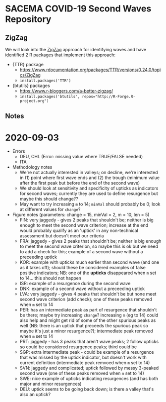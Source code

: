 # SACEMA COVID-19 Second Waves Repository

## ZigZag

We will look into the [ZigZag](https://school.stockcharts.com/doku.php?id=technical_indicators:zigzag) approach for identifying waves and have identified 2 R packages that implement this approach:

- {TTR} package
    - https://www.rdocumentation.org/packages/TTR/versions/0.24.0/topics/ZigZag
    - `install.packages('TTR')`
- {btutils} packages
    - https://www.r-bloggers.com/a-better-zigzag/
    - `install.packages('btutils', repos="http://R-Forge.R-project.org")`
    
## Notes

# 2020-09-03

- Errors
    - DEU, CHL (Error: missing value where TRUE/FALSE needed)
    - ITA
- Methodology notes
    - We're not actually interested in valleys; on decline, we're interested in (1) point where first wave ends and (2) the trough (minimum value after the first peak but before the end of the second wave)
    - We should look at sensitivity and specificity of upticks as indicators for second waves; currently they are used to define resurgence but maybe this should change??
    - May want to try increasing `m` to 14; `minVal` should probably be 0; look at different values for `change`?
- Figure notes (parameters: change = 15, minVal = 2, m = 10, len = 5)
    - FIN: very jaggedy - gives 2 peaks that shouldn't be; neither is big enough to meet the second wave criterion; increase at the end would probably qualify as an 'uptick' in any non-technical assessment but doesn't meet our criteria
    - FRA: jaggedy - gives 2 peaks that shouldn't be; neither is big enough to meet the second wave criterion, so maybe this is ok but we need to add a check for this; example of a second wave without a preceeding uptick
    - KOR: example with upticks much earlier than second wave (and one as it takes off); should these be considered examples of false positive indicators; NB: one of the **upticks** disappeared when `m` set to 14... this should not happen
    - ISR: example of a resurgence during the second wave
    - DNK: example of a second wave without a preceeding uptick
    - LVA: very jaggedy - gives 4 peaks that shouldn't be but none meet second wave criterion (add check); one of these peaks removed when `m` set to 14
    - PER: has an intermediate peak as part of resurgence that shouldn't be there; maybe try increasing `change`? increasing `m` (eg to 14) could also help and might get rid of some of the other spurious peaks as well (NB: there is an uptick that preceeds the spurious peak so maybe it's just a minor resurgence?); intermediate peak removed when `m` set to 14
    - PRT: jaggedy - has 3 peaks that aren't wave peaks; 2 follow upticks so could be considered resurgence peaks; third could be 
    - SGP: extra intermediate peak - could be example of a resurgence that was missed by the uptick indicator, but doesn't work with current definition (intermediate peak remvoed when `m` set to 14)
    - SVN: jaggedy and complicated; uptick followed by messy 3-peaked second wave (one of these peaks removed when `m` set to 14)
    - SWE: nice example of upticks indicating resurgences (and has both major and minor resurgences)
    - DEU: uptick seems to be going back down; is there a valley that's also an uptick?
    